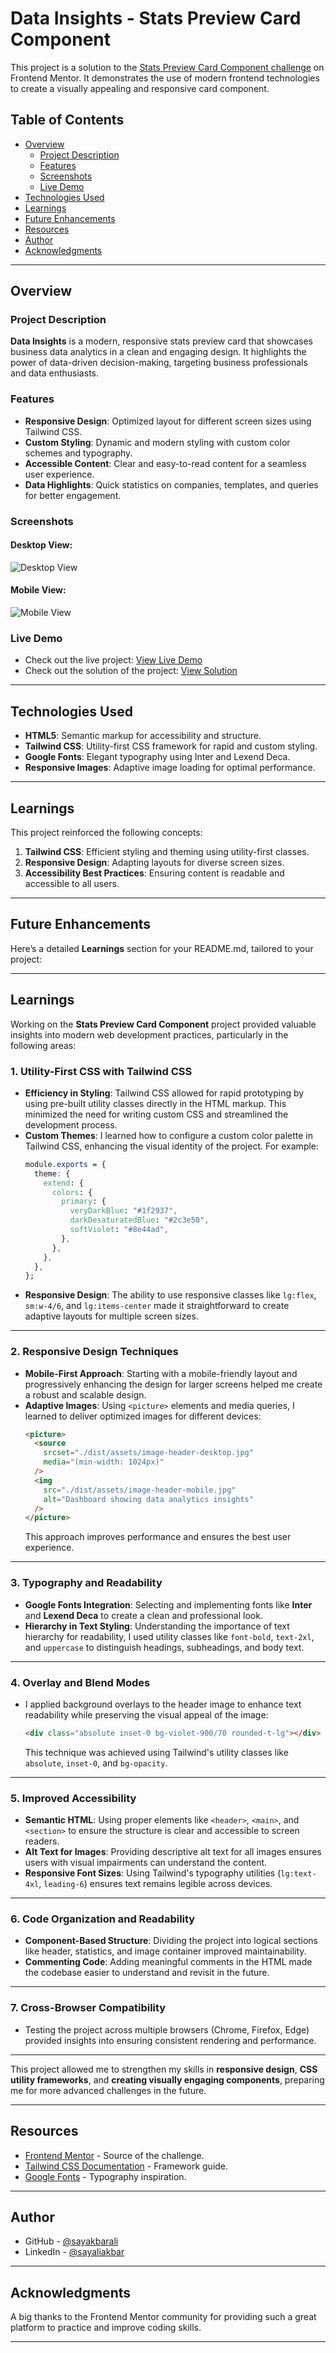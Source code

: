 # Data Insights - Stats Preview Card Component

This project is a solution to the [Stats Preview Card Component challenge](https://www.frontendmentor.io/challenges/stats-preview-card-component-8JqbgoU62) on Frontend Mentor. It demonstrates the use of modern frontend technologies to create a visually appealing and responsive card component.

## Table of Contents

- [Overview](#overview)
  - [Project Description](#project-description)
  - [Features](#features)
  - [Screenshots](#screenshots)
  - [Live Demo](#live-demo)
- [Technologies Used](#technologies-used)
- [Learnings](#learnings)
- [Future Enhancements](#future-enhancements)
- [Resources](#resources)
- [Author](#author)
- [Acknowledgments](#acknowledgments)

---

## Overview

### Project Description

**Data Insights** is a modern, responsive stats preview card that showcases business data analytics in a clean and engaging design. It highlights the power of data-driven decision-making, targeting business professionals and data enthusiasts.

### Features

- **Responsive Design**: Optimized layout for different screen sizes using Tailwind CSS.
- **Custom Styling**: Dynamic and modern styling with custom color schemes and typography.
- **Accessible Content**: Clear and easy-to-read content for a seamless user experience.
- **Data Highlights**: Quick statistics on companies, templates, and queries for better engagement.

### Screenshots

#### Desktop View:

![Desktop View](https://github.com/user-attachments/assets/ccc52c2a-6bc4-4bb8-9545-8caf8a4be5c4)

#### Mobile View:

![Mobile View](https://github.com/user-attachments/assets/84dd61ab-bcb6-41d1-be02-7b8c84051779)

### Live Demo

- Check out the live project: [View Live Demo](https://sore-airplane.surge.sh/)
- Check out the solution of the project: [View Solution](https://github.com/sayakbarali/netixsol-internship/blob/main/week-01/day-05/stats-preview-card-component-solution/index.html)

---

## Technologies Used

- **HTML5**: Semantic markup for accessibility and structure.
- **Tailwind CSS**: Utility-first CSS framework for rapid and custom styling.
- **Google Fonts**: Elegant typography using Inter and Lexend Deca.
- **Responsive Images**: Adaptive image loading for optimal performance.

---

## Learnings

This project reinforced the following concepts:

1. **Tailwind CSS**: Efficient styling and theming using utility-first classes.
2. **Responsive Design**: Adapting layouts for diverse screen sizes.
3. **Accessibility Best Practices**: Ensuring content is readable and accessible to all users.

---

## Future Enhancements

Here’s a detailed **Learnings** section for your README.md, tailored to your project:

---

## Learnings

Working on the **Stats Preview Card Component** project provided valuable insights into modern web development practices, particularly in the following areas:

### 1. **Utility-First CSS with Tailwind CSS**

- **Efficiency in Styling**: Tailwind CSS allowed for rapid prototyping by using pre-built utility classes directly in the HTML markup. This minimized the need for writing custom CSS and streamlined the development process.
- **Custom Themes**: I learned how to configure a custom color palette in Tailwind CSS, enhancing the visual identity of the project. For example:
  ```css
  module.exports = {
    theme: {
      extend: {
        colors: {
          primary: {
            veryDarkBlue: "#1f2937",
            darkDesaturatedBlue: "#2c3e50",
            softViolet: "#8e44ad",
          },
        },
      },
    },
  };
  ```
- **Responsive Design**: The ability to use responsive classes like `lg:flex`, `sm:w-4/6`, and `lg:items-center` made it straightforward to create adaptive layouts for multiple screen sizes.

---

### 2. **Responsive Design Techniques**

- **Mobile-First Approach**: Starting with a mobile-friendly layout and progressively enhancing the design for larger screens helped me create a robust and scalable design.
- **Adaptive Images**: Using `<picture>` elements and media queries, I learned to deliver optimized images for different devices:
  ```html
  <picture>
    <source
      srcset="./dist/assets/image-header-desktop.jpg"
      media="(min-width: 1024px)"
    />
    <img
      src="./dist/assets/image-header-mobile.jpg"
      alt="Dashboard showing data analytics insights"
    />
  </picture>
  ```
  This approach improves performance and ensures the best user experience.

---

### 3. **Typography and Readability**

- **Google Fonts Integration**: Selecting and implementing fonts like **Inter** and **Lexend Deca** to create a clean and professional look.
- **Hierarchy in Text Styling**: Understanding the importance of text hierarchy for readability, I used utility classes like `font-bold`, `text-2xl`, and `uppercase` to distinguish headings, subheadings, and body text.

---

### 4. **Overlay and Blend Modes**

- I applied background overlays to the header image to enhance text readability while preserving the visual appeal of the image:
  ```html
  <div class="absolute inset-0 bg-violet-900/70 rounded-t-lg"></div>
  ```
  This technique was achieved using Tailwind's utility classes like `absolute`, `inset-0`, and `bg-opacity`.

---

### 5. **Improved Accessibility**

- **Semantic HTML**: Using proper elements like `<header>`, `<main>`, and `<section>` to ensure the structure is clear and accessible to screen readers.
- **Alt Text for Images**: Providing descriptive alt text for all images ensures users with visual impairments can understand the content.
- **Responsive Font Sizes**: Using Tailwind's typography utilities (`lg:text-4xl`, `leading-6`) ensures text remains legible across devices.

---

### 6. **Code Organization and Readability**

- **Component-Based Structure**: Dividing the project into logical sections like header, statistics, and image container improved maintainability.
- **Commenting Code**: Adding meaningful comments in the HTML made the codebase easier to understand and revisit in the future.

---

### 7. **Cross-Browser Compatibility**

- Testing the project across multiple browsers (Chrome, Firefox, Edge) provided insights into ensuring consistent rendering and performance.

---

This project allowed me to strengthen my skills in **responsive design**, **CSS utility frameworks**, and **creating visually engaging components**, preparing me for more advanced challenges in the future.

---

## Resources

- [Frontend Mentor](https://www.frontendmentor.io/) - Source of the challenge.
- [Tailwind CSS Documentation](https://tailwindcss.com/docs) - Framework guide.
- [Google Fonts](https://fonts.google.com/) - Typography inspiration.

---

## Author

- GitHub - [@sayakbarali](https://github.com/sayakbarali)
- LinkedIn - [@sayaliakbar](https://linkedin.com/in/sayaliakbar)

---

## Acknowledgments

A big thanks to the Frontend Mentor community for providing such a great platform to practice and improve coding skills.

---
